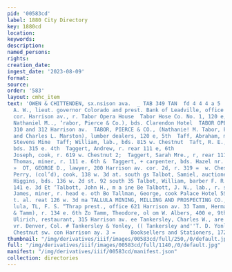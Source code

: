 ```yaml
---
pid: '00583cd'
label: 1880 City Directory
key: 1880cd
location: 
keywords: 
description: 
named_persons: 
rights: 
creation_date: 
ingest_date: '2023-08-09'
format: 
source: 
order: '583'
layout: cmhc_item
text: 'OWEN & CHITTENDEN, sx.nsison ava.  _ TAB 349 TAN  fd 4 4 4 a 5  TABOR, HORACE
  A. W., lieut. governor Colorado and prest. Bank of Leadville, office Chestnut sw.
  cor. Harrison av., r. Tabor Opera House  Tabor Hose Co. No. 1, 120 e, 2d  Tabor,
  Nathaniel M.., ‘rabor, Pierce & Co.), bds. Clarendon Hotel  TABOR OPERA HOUSE, 308,
  310 and 312 Harrison av.  TABOR, PIERCE & CO., (Nathanie! M. Tabor, Frank N. Pierce
  and Charles L. Marston), lumber dealers, 120 e, 5th  Taff, Abraham, miner Addie
  Stevens Mine  Taff; William, lab., bds. 815 w. Chestnut  Taft, R. E., reporter Chronicle,
  bds. 315 e. 4th  Taggert, Andrew, r. rear 111 e, 6th                         Toggert,
  Joseph, cook, r. 619 w. Chestnut 2;  Taggert, Sarah Mre., r, rear 111 e, 6th a  Taggert,
  Thomas, miner, r. 111 e. 6th &  Taggert, + carpenter, bds. Hazel nr. 2d st. south
  »  OT, GEORGE D., lawyer, 200 Harrison av. cor. 2d, r. 319 =  w. Chestnut = Talbot,
  Perry, (col’d), cook, 138 w. 3d at. south gs Talbot, Samiel, auctioneer Durant &
  Higgins, bds. 136 w. 2d st. 92 south 35 Talbot, William, barber F. R. Naten bds.
  141 e. 3d Et ‘Talbott, John H., m a ine Be Talbott, J. N., lab., r. sf Tallmadge,
  James, miner, r. head e. oth Bo Tallman, George, cook Palace Hotel 5S Tallock, Lawrence,
  t. al. reat 126 w. 3d ma TALLULA MINING, MILLING AND PROSPECTING CO., of Tal- £2
  lula, TL, F. S. “Thrap prest., office 621 Harrison av. 33 Tamm, Herman P., (Chadbourne
  & Tamm), r. 134 e. 6th Zo Tamm, Theodore, ol om W. Albers, 400 e, 9th 8s Tamony,
  Ulirich, restaurant, 315 Harrison av. ee Tankersley, Charles W., are & Yonley),
  vr. Denver, Col. # Tankersley & Yonley, (( Tankersley and''T. D. Yonley), * = lawyers,
  Chestnut sw. con Harrison ay. 3 =     Booksellers and Stationers, 172° acSe% =. '
thumbnail: "/img/derivatives/iiif/images/00583cd/full/250,/0/default.jpg"
full: "/img/derivatives/iiif/images/00583cd/full/1140,/0/default.jpg"
manifest: "/img/derivatives/iiif/00583cd/manifest.json"
collection: directories
---
```

